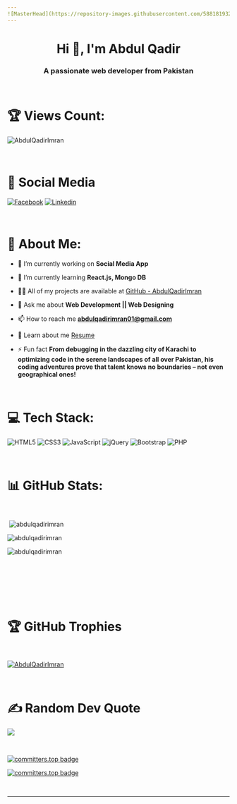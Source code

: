 ```yaml
---
![MasterHead](https://repository-images.githubusercontent.com/588181932/e36ec678-7984-4cdd-8e4c-a3932772ff8e)
---
```

<h1 align="center">Hi 👋, I'm Abdul Qadir</h1>
<h3 align="center">A passionate web developer from Pakistan</h3>

<br>

# 🏆 Views Count:
<p align="left"> <img src="https://komarev.com/ghpvc/?username=abdulqadirimran&label=Profile%20views&color=0e75b6&style=flat" alt="AbdulQadirImran" /> </p>

<br>

# 🔗 Social Media

<p dir="auto"><a href="https://www.facebook.com/abdulqadirazaam" rel="nofollow"><img src="https://camo.githubusercontent.com/7a20e6344e999300af0fcf52137a2b82a4158481ad5771ce743e20d0c0a84c4d/68747470733a2f2f696d672e736869656c64732e696f2f62616467652f46616365626f6f6b2d3138373746323f7374796c653d666f722d7468652d6261646765266c6f676f3d66616365626f6f6b266c6f676f436f6c6f723d7768697465" alt="Facebook" data-canonical-src="https://img.shields.io/badge/Facebook-1877F2?style=for-the-badge&amp;logo=facebook&amp;logoColor=white" style="max-width: 100%;"></a>
<a href="https://www.linkedin.com/in/abdulqadirazam/" rel="nofollow"><img src="https://camo.githubusercontent.com/591c02e8ff595d43e0b35b1b29aed639a7154b959cd8f8c854b9e176d885b094/68747470733a2f2f696d672e736869656c64732e696f2f62616467652f4c696e6b6564496e2d3030373742353f7374796c653d666f722d7468652d6261646765266c6f676f3d6c696e6b6564696e266c6f676f436f6c6f723d7768697465" alt="Linkedin" data-canonical-src="https://img.shields.io/badge/LinkedIn-0077B5?style=for-the-badge&amp;logo=linkedin&amp;logoColor=white" style="max-width: 100%;"></a></p>

<br>

# 💫 About Me:

- 🔭 I’m currently working on **Social Media App**

- 🌱 I’m currently learning **React.js, Mongo DB**

- 👨‍💻 All of my projects are available at [GitHub - AbdulQadirImran](https://github.com/AbdulQadirImran)

- 💬 Ask me about **Web Development || Web Designing**

- 📫 How to reach me **abdulqadirimran01@gmail.com**

- 📝 Learn about me [Resume](https://abdulqadirimran.tiiny.site/)

- ⚡ Fun fact **From debugging in the dazzling city of Karachi to optimizing code in the serene landscapes of all over Pakistan, his coding adventures prove that talent knows no boundaries – not even geographical ones!**
  

<br>

# 💻 Tech Stack:
![HTML5](https://img.shields.io/badge/html5-%23E34F26.svg?style=for-the-badge&logo=html5&logoColor=white) ![CSS3](https://img.shields.io/badge/css3-%231572B6.svg?style=for-the-badge&logo=css3&logoColor=white) ![JavaScript](https://img.shields.io/badge/javascript-%23323330.svg?style=for-the-badge&logo=javascript&logoColor=%23F7DF1E) ![jQuery](https://img.shields.io/badge/jquery-%231572B6.svg?style=for-the-badge&logo=jquery&logoColor=white) ![Bootstrap](https://img.shields.io/badge/bootstrap-%231572B6.svg?style=for-the-badge&logo=bootstrap&logoColor=white) ![PHP](https://img.shields.io/badge/php-%231572B6.svg?style=for-the-badge&logo=php&logoColor=white)

<br>

# 📊 GitHub Stats:
<br>

<p>&nbsp;<img align="center" src="https://github-readme-stats.vercel.app/api?username=abdulqadirimran&show_icons=true&locale=en" alt="abdulqadirimran" /></p>

<p><img align="center" src="https://github-readme-streak-stats.herokuapp.com/?user=abdulqadirimran&" alt="abdulqadirimran" /></p>

<p><img align="left" src="https://github-readme-stats.vercel.app/api/top-langs?username=abdulqadirimran&show_icons=true&locale=en&layout=compact" alt="abdulqadirimran" /></p>

<br>
<br>
<br>
<br>
<br>
<br>
<br>


# 🏆 GitHub Trophies  

<br>

<p align="left"> <a href="https://github.com/ryo-ma/github-profile-trophy"><img src="https://github-profile-trophy.vercel.app/?username=AbdulQadirImran" alt="AbdulQadirImran" /></a> </p>
   
<br>   

# ✍️ Random Dev Quote
![](https://quotes-github-readme.vercel.app/api?type=horizontal&theme=dark)

<br>

[![committers.top badge](https://user-badge.committers.top/pakistan/AbdulQadirImran.svg)](https://user-badge.committers.top/pakistan/AbdulQadirImran)

[![committers.top badge](https://user-badge.committers.top/pakistan_public/AbdulQadirImran.svg)](https://user-badge.committers.top/pakistan_public/AbdulQadirImran)

<br>

---
